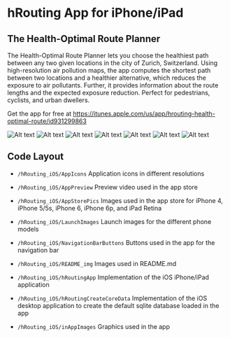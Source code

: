 hRouting App for iPhone/iPad
============
The Health-Optimal Route Planner
------------

The Health-Optimal Route Planner lets you choose the healthiest path between any two given locations in the city of Zurich, Switzerland.
Using high-resolution air pollution maps, the app computes the shortest path between two locations and a healthier alternative, which reduces the exposure to air pollutants.
Further, it provides information about the route lengths and the expected exposure reduction.
Perfect for pedestrians, cyclists, and urban dwellers.

Get the app for free at https://itunes.apple.com/us/app/hrouting-health-optimal-route/id931299863

![Alt text](/README_img/iPhone5_Welcome.png?raw=true)
![Alt text](/README_img/iPhone5_MyRoute.png?raw=true)
![Alt text](/README_img/iPhone5_Route.png?raw=true)
![Alt text](/README_img/iPhone5_RouteInfo.png?raw=true)
![Alt text](/README_img/iPhone5_History.png?raw=true)
![Alt text](/README_img/iPhone5_Settings.png?raw=true)
![Alt text](/README_img/iPhone5_About.png?raw=true)

Code Layout
------------
* `/hRouting_iOS/AppIcons` Application icons in different resolutions

* `/hRouting_iOS/AppPreview` Preview video used in the app store

* `/hRouting_iOS/AppStorePics` Images used in the app store for iPhone 4, iPhone 5/5s, iPhone 6, iPhone 6p, and iPad Retina

* `/hRouting_iOS/LaunchImages` Launch images for the different phone models

* `/hRouting_iOS/NavigationBarButtons` Buttons used in the app for the navigation bar

* `/hRouting_iOS/README_img` Images used in README.md

* `/hRouting_iOS/hRoutingApp` Implementation of the iOS iPhone/iPad application

* `/hRouting_iOS/hRoutingCreateCoreData` Implementation of the iOS desktop application to create the default sqlite database loaded in the app

* `/hRouting_iOS/inAppImages` Graphics used in the app

